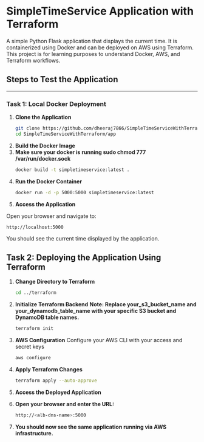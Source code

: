 # SimpleTimeService Application with Terraform  
A simple Python Flask application that displays the current time. It is containerized using Docker and can be deployed on AWS using Terraform. This project is for learning purposes to understand Docker, AWS, and Terraform workflows.

## **Steps to Test the Application**

---

### **Task 1: Local Docker Deployment**

1. **Clone the Application**
   ```bash
   git clone https://github.com/dheeraj7866/SimpleTimeServiceWithTerraform.git
   cd SimpleTimeServiceWithTerraform/app

2. **Build the Docker Image**
3. **Make sure your docker is running sudo chmod 777 /var/run/docker.sock**
    ```bash
    docker build -t simpletimeservice:latest .
4. **Run the Docker Container**
    ```bash
    docker run -d -p 5000:5000 simpletimeservice:latest
5. **Access the Application**

Open your browser and navigate to:

`http://localhost:5000`

You should see the current time displayed by the application.

## **Task 2: Deploying the Application Using Terraform**

 1. **Change Directory to Terraform**
    ```bash
    cd ../terraform

2. **Initialize Terraform Backend**
**Note: Replace your_s3_bucket_name and your_dynamodb_table_name with your specific S3 bucket and DynamoDB table names.**
    ```bash
    terraform init

3. **AWS Configuration**
  Configure your AWS CLI with your access and secret keys


   ```bash
   aws configure
4. **Apply Terraform Changes**
   ```bash
   terraform apply --auto-approve
5. **Access the Deployed Application**
6. **Open your browser and enter the URL:**
   ```bash
   http://<alb-dns-name>:5000

7. **You should now see the same application running via AWS infrastructure.**






